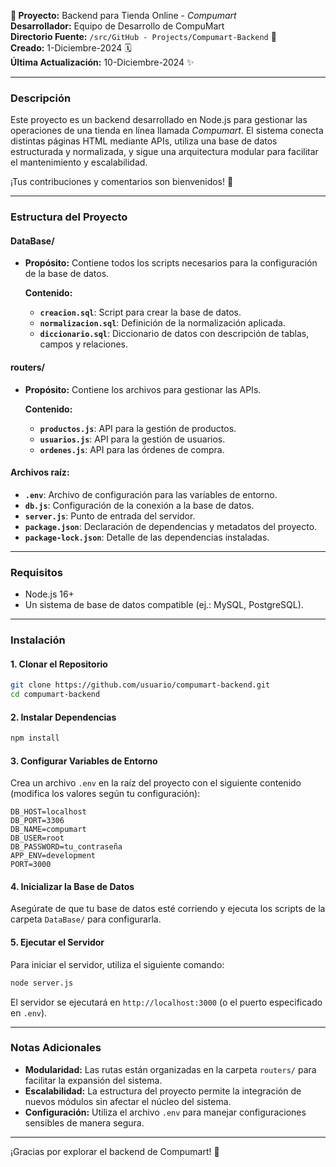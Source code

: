 

**🚀 Proyecto:** Backend para Tienda Online - *Compumart*  
**Desarrollador:** Equipo de Desarrollo de CompuMart  
**Directorio Fuente:** `/src/GitHub - Projects/Compumart-Backend` 📂  
**Creado:** 1-Diciembre-2024 🗓️  
**Última Actualización:** 10-Diciembre-2024 ✨  

---

### **Descripción**  
Este proyecto es un backend desarrollado en Node.js para gestionar las operaciones de una tienda en línea llamada *Compumart*. El sistema conecta distintas páginas HTML mediante APIs, utiliza una base de datos estructurada y normalizada, y sigue una arquitectura modular para facilitar el mantenimiento y escalabilidad.

¡Tus contribuciones y comentarios son bienvenidos! 🚀  

---

### **Estructura del Proyecto**

#### **DataBase/**
- **Propósito:** Contiene todos los scripts necesarios para la configuración de la base de datos.
  
  **Contenido:**
  - **`creacion.sql`**: Script para crear la base de datos.
  - **`normalizacion.sql`**: Definición de la normalización aplicada.
  - **`diccionario.sql`**: Diccionario de datos con descripción de tablas, campos y relaciones.

#### **routers/**
- **Propósito:** Contiene los archivos para gestionar las APIs.

  **Contenido:**
  - **`productos.js`**: API para la gestión de productos.
  - **`usuarios.js`**: API para la gestión de usuarios.
  - **`ordenes.js`**: API para las órdenes de compra.

#### **Archivos raíz:**
- **`.env`**: Archivo de configuración para las variables de entorno.
- **`db.js`**: Configuración de la conexión a la base de datos.
- **`server.js`**: Punto de entrada del servidor.
- **`package.json`**: Declaración de dependencias y metadatos del proyecto.
- **`package-lock.json`**: Detalle de las dependencias instaladas.

---

### **Requisitos**
- Node.js 16+
- Un sistema de base de datos compatible (ej.: MySQL, PostgreSQL).

---

### **Instalación**

#### 1. Clonar el Repositorio  
```bash
git clone https://github.com/usuario/compumart-backend.git
cd compumart-backend
```

#### 2. Instalar Dependencias  
```bash
npm install
```

#### 3. Configurar Variables de Entorno  
Crea un archivo `.env` en la raíz del proyecto con el siguiente contenido (modifica los valores según tu configuración):  
```plaintext
DB_HOST=localhost
DB_PORT=3306
DB_NAME=compumart
DB_USER=root
DB_PASSWORD=tu_contraseña
APP_ENV=development
PORT=3000
```

#### 4. Inicializar la Base de Datos  
Asegúrate de que tu base de datos esté corriendo y ejecuta los scripts de la carpeta `DataBase/` para configurarla.

#### 5. Ejecutar el Servidor  
Para iniciar el servidor, utiliza el siguiente comando:  
```bash
node server.js
```
El servidor se ejecutará en `http://localhost:3000` (o el puerto especificado en `.env`).

---

### **Notas Adicionales**
- **Modularidad:** Las rutas están organizadas en la carpeta `routers/` para facilitar la expansión del sistema.  
- **Escalabilidad:** La estructura del proyecto permite la integración de nuevos módulos sin afectar el núcleo del sistema.  
- **Configuración:** Utiliza el archivo `.env` para manejar configuraciones sensibles de manera segura.

--- 

¡Gracias por explorar el backend de Compumart! 🌟
